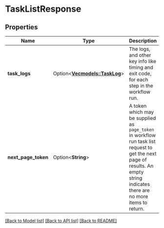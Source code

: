 # TaskListResponse

## Properties

Name | Type | Description | Notes
------------ | ------------- | ------------- | -------------
**task_logs** | Option<[**Vec<models::TaskLog>**](TaskLog.md)> | The logs, and other key info like timing and exit code, for each step in the workflow run. | [optional]
**next_page_token** | Option<**String**> | A token which may be supplied as `page_token` in workflow run task list request to get the next page of results.  An empty string indicates there are no more items to return. | [optional]

[[Back to Model list]](../README.md#documentation-for-models) [[Back to API list]](../README.md#documentation-for-api-endpoints) [[Back to README]](../README.md)


